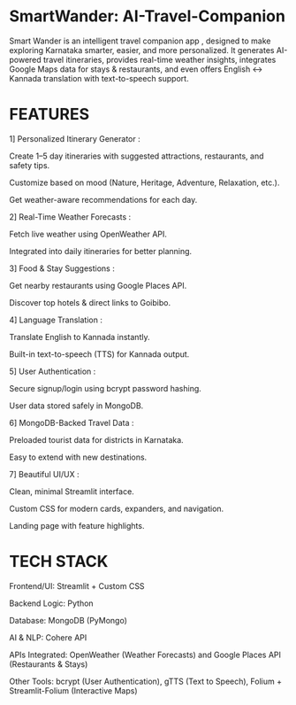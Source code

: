 # SmartWander: AI-Travel-Companion

Smart Wander is an intelligent travel companion app , designed to make exploring Karnataka smarter, easier, and more personalized. It generates AI-powered travel itineraries, provides real-time weather insights, integrates Google Maps data for stays & restaurants, and even offers English ↔ Kannada translation with text-to-speech support.

# FEATURES
1] Personalized Itinerary Generator : 

Create 1–5 day itineraries with suggested attractions, restaurants, and safety tips.

Customize based on mood (Nature, Heritage, Adventure, Relaxation, etc.).

Get weather-aware recommendations for each day.

2] Real-Time Weather Forecasts :

Fetch live weather using OpenWeather API.

Integrated into daily itineraries for better planning.

3] Food & Stay Suggestions :

Get nearby restaurants using Google Places API.

Discover top hotels & direct links to Goibibo.

4] Language Translation :

Translate English to Kannada instantly.

Built-in text-to-speech (TTS) for Kannada output.

5] User Authentication :

Secure signup/login using bcrypt password hashing.

User data stored safely in MongoDB.

6] MongoDB-Backed Travel Data :

Preloaded tourist data for districts in Karnataka.

Easy to extend with new destinations.

7] Beautiful UI/UX :

Clean, minimal Streamlit interface.

Custom CSS for modern cards, expanders, and navigation.

Landing page with feature highlights.

# TECH STACK
Frontend/UI: Streamlit + Custom CSS

Backend Logic: Python

Database: MongoDB (PyMongo)

AI & NLP: Cohere API

APIs Integrated: OpenWeather (Weather Forecasts) and Google Places API (Restaurants & Stays)

Other Tools: 
bcrypt (User Authentication), 
gTTS (Text to Speech), 
Folium + Streamlit-Folium (Interactive Maps)
